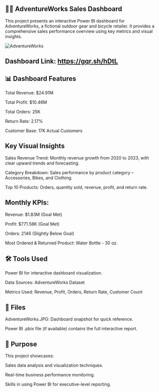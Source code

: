 ## 🚴‍♂️ AdventureWorks Sales Dashboard
This project presents an interactive Power BI dashboard for AdventureWorks, a fictional outdoor gear and bicycle retailer. It provides a comprehensive sales performance overview using key metrics and visual insights.

![AdventureWorks](https://github.com/user-attachments/assets/a148122f-d506-4721-a15f-05fd4ad86ddd)

## Dashboard Link: https://gqr.sh/hDtL

## 📊 Dashboard Features
Total Revenue: $24.91M

Total Profit: $10.46M

Total Orders: 25K

Return Rate: 2.17%

Customer Base: 17K Actual Customers

## Key Visual Insights
Sales Revenue Trend: Monthly revenue growth from 2020 to 2023, with clear upward trends and forecasting.

Category Breakdown: Sales performance by product category – Accessories, Bikes, and Clothing.

Top 10 Products: Orders, quantity sold, revenue, profit, and return rate.

## Monthly KPIs:

Revenue: $1.83M (Goal Met)

Profit: $771.58K (Goal Met)

Orders: 2146 (Slightly Below Goal)

Most Ordered & Returned Product: Water Bottle - 30 oz.

## 🛠️ Tools Used
Power BI for interactive dashboard visualization.

Data Sources: AdventureWorks Dataset

Metrics Used: Revenue, Profit, Orders, Return Rate, Customer Count

## 📁 Files
AdventureWorks.JPG: Dashboard snapshot for quick reference.

Power BI .pbix file (if available) contains the full interactive report.

## 📌 Purpose
This project showcases:

Sales data analysis and visualization techniques.

Real-time business performance monitoring.

Skills in using Power BI for executive-level reporting.

